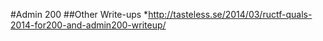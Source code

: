 #Admin 200
##Other Write-ups
*http://tasteless.se/2014/03/ructf-quals-2014-for200-and-admin200-writeup/
